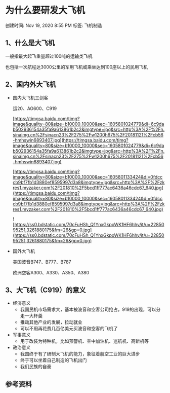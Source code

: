 # 为什么要研发大飞机

创建时间: Nov 19, 2020 8:55 PM
标签: 飞机制造

## 1、什么是大飞机

一般指最大起飞重量超过100吨的运输类飞机

也包括一次航程达3000公里的军用飞机或乘坐达到100座以上的民用飞机

## 2、国内外大飞机

- 国内大飞机三剑客

    运20、AG600、C919

    [https://timgsa.baidu.com/timg?image&quality=80&size=b10000_10000&sec=1605801024779&di=6c9dab502936154a35fa9a613861b2c2&imgtype=jpg&src=http%3A%2F%2Fn.sinaimg.cn%2Fsinacn23%2F275%2Fw1200h675%2F20181121%2Fcb56-hmhswin6893407.jpg](https://timgsa.baidu.com/timg?image&quality=80&size=b10000_10000&sec=1605801024779&di=6c9dab502936154a35fa9a613861b2c2&imgtype=jpg&src=http%3A%2F%2Fn.sinaimg.cn%2Fsinacn23%2F275%2Fw1200h675%2F20181121%2Fcb56-hmhswin6893407.jpg)

    [https://timgsa.baidu.com/timg?image&quality=80&size=b10000_10000&sec=1605801133424&di=0fdcccb9bf7fb1d3880ef8595997d3a8&imgtype=jpg&src=http%3A%2F%2Fzkres1.myzaker.com%2F201810%2F5bcd1ff777ac6436a46cdc67_640.jpg](https://timgsa.baidu.com/timg?image&quality=80&size=b10000_10000&sec=1605801133424&di=0fdcccb9bf7fb1d3880ef8595997d3a8&imgtype=jpg&src=http%3A%2F%2Fzkres1.myzaker.com%2F201810%2F5bcd1ff777ac6436a46cdc67_640.jpg)

    ![https://ss0.bdstatic.com/70cFuHSh_Q1YnxGkpoWK1HF6hhy/it/u=2285095251,3261880175&fm=26&gp=0.jpg](https://ss0.bdstatic.com/70cFuHSh_Q1YnxGkpoWK1HF6hhy/it/u=2285095251,3261880175&fm=26&gp=0.jpg)

- 国外大飞机

    美国波音B747、B777、B787

    欧洲空客A300、A330、A350、A380

## 3、大飞机（C919）的意义

- 经济意义
    - 我国民机市场需求大，基本被波音和空客公司抢占，919的出现，可以分走一大杯羹
    - 推动其他产业的发展，拉动就业
    - 可以不用再花费几百亿美元买波音和空客的飞机了
- 军事意义
    - 用于改装为特种机，比如预警机、空中加油机、巡航机、高新机等
- 政治意义
    - 我国终于有了研制大飞机的能力，象征着航空工业的巨大进步
    - 终于可以坐着自己制造的飞机出门
    - 我们民族的自豪

## 参考资料